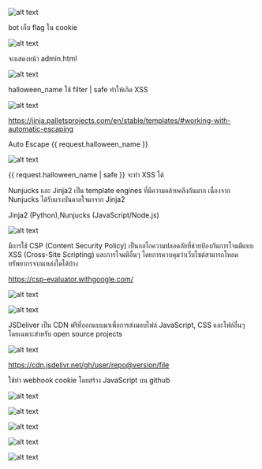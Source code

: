 ![alt text](image-4.png)

bot เก็บ flag ใน cookie

![alt text](image-5.png)

จะแสดงหน้า admin.html

![alt text](image-3.png)

halloween_name ใช้ filter | safe ทำให้เกิด XSS

![alt text](image.png)

https://jinja.palletsprojects.com/en/stable/templates/#working-with-automatic-escaping

Auto Escape {{ request.halloween_name }}

![alt text](image-13.png)

{{ request.halloween_name | safe }} จะทำ XSS ได้

Nunjucks และ Jinja2 เป็น template engines ที่มีความคล้ายคลึงกันมาก เนื่องจาก Nunjucks ได้รับแรงบันดาลใจมาจาก Jinja2 

Jinja2 (Python),Nunjucks (JavaScript/Node.js)

![alt text](image-1.png)

มีการใช้ CSP (Content Security Policy) เป็นกลไกความปลอดภัยที่ช่วยป้องกันการโจมตีแบบ XSS (Cross-Site Scripting) และการโจมตีอื่นๆ โดยการควบคุมว่าเว็บไซต์สามารถโหลดทรัพยากรจากแหล่งใดได้บ้าง

https://csp-evaluator.withgoogle.com/

![alt text](image-2.png)

![alt text](image-12.png)

JSDeliver เป็น CDN ฟรีที่ออกแบบมาเพื่อการส่งมอบไฟล์ JavaScript, CSS และไฟล์อื่นๆ โดยเฉพาะสำหรับ open source projects

![alt text](image-6.png)

https://cdn.jsdelivr.net/gh/user/repo@version/file

ใช้ทำ webhook cookie โดยสร้าง JavaScript บน github

![alt text](image-8.png)

![alt text](image-7.png)

![alt text](image-9.png)

![alt text](image-10.png)

![alt text](image-11.png)





